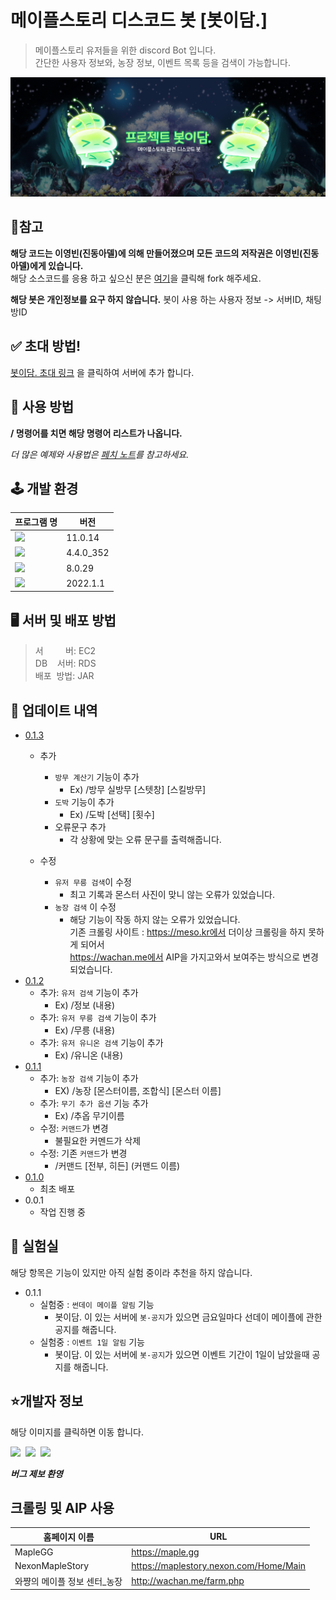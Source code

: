 # 메이플스토리 디스코드 봇 [봇이담.]

>메이플스토리 유저들을 위한 discord Bot 입니다. <br/>
간단한 사용자 정보와, 농장 정보, 이벤트 목록 등을 검색이 가능합니다.

![](img/main.jpg)
## 📌참고
**해당 코드는 이영빈(진동아델)에 의해 만들어졌으며 모든 코드의 저작권은 이영빈(진동아델)에게 있습니다.** <br>
해당 소스코드를 응용 하고 싶으신 분은 [여기](https://github.com/dudqls5271/discord-java-bot-2022/fork)을 클릭해 fork 해주세요.

**해당 봇은 개인정보를 요구 하지 않습니다.**
봇이 사용 하는 사용자 정보 -> 서버ID, 채팅방ID

## ✅ 초대 방법!

[봇이담. 초대 링크](https://discord.com/oauth2/authorize?client_id=961659381789909043&scope=bot&permissions=0)
을 클릭하여 서버에 추가 합니다.

## 🚩 사용 방법

**/ 명령어를 치면 해당 명령어 리스트가 나옵니다.**

_더 많은 예제와 사용법은 [페치 노트](https://github.com/dudqls5271/discord-java-bot-2022/tree/master/PatchNote)를 참고하세요._

## 🕹 개발 환경 

| 프로그램 명 | 버전       |
|--------|----------|
| <img src="https://img.shields.io/badge/JAVA-007396?style=flat-square&logo=Java&logoColor=white"/></a>   | 11.0.14  |
|<img src="https://img.shields.io/badge/JDA-5865F2?style=flat-square&logo=Discord&logoColor=white"/></a>   | 4.4.0_352 |
| <img src="https://img.shields.io/badge/MySql-4479A1?style=flat-square&logo=MySql&logoColor=white"/></a>  | 8.0.29   |
| <img src="https://img.shields.io/badge/IntelliJ IDEA-000000?style=flat-square&logo=IntelliJ IDEA&logoColor=white"/></a>  | 2022.1.1 |

## 🖥 서버 및 배포 방법

> 서&nbsp;&nbsp;&nbsp;&nbsp;&nbsp;&nbsp;&nbsp;&nbsp; 버: EC2<br>
> DB &nbsp;&nbsp; 서버: RDS <br>
> 배포&nbsp; 방법: JAR

## 🧩 업데이트 내역
* [0.1.3](https://github.com/dudqls5271/discord-java-bot-2022/tree/master/PatchNote/2022_07_28)
  * 추가 
    * `방무 계산기` 기능이 추가
      * Ex)  /방무 실방무 [스텟창] [스킬방무] 
    * `도박` 기능이 추가
      * Ex) /도박 [선택] [횟수]
    * 오류문구 추가
      * 각 상황에 맞는 오류 문구를 출력해줍니다.
  
  * 수정
    * `유저 무릉 검색`이 수정
      * 최고 기록과 몬스터 사진이 맞니 않는 오류가 있었습니다.
    * `농장 검색` 이 수정
      * 해당 기능이 작동 하지 않는 오류가 있었습니다. <br/>
      기존 크롤링 사이트 : https://meso.kr에서 더이상 크롤링을 하지 못하게 되어서<br/>
      https://wachan.me에서 AIP을 가지고와서 보여주는 방식으로 변경 되었습니다.
* [0.1.2](https://github.com/dudqls5271/discord-java-bot-2022/tree/master/PatchNote/2022_07_20)
  * 추가: `유저 검색` 기능이 추가
    * Ex) /정보 (내용)
  * 추가: `유저 무릉 검색` 기능이 추가
    * Ex) /무릉 (내용)
  * 추가: `유저 유니온 검색` 기능이 추가
    * Ex) /유니온 (내용)
* [0.1.1](https://github.com/dudqls5271/discord-java-bot-2022/tree/master/PatchNote/2022_07_12)
  * 추가: `농장 검색` 기능이 추가
    * EX) /농장 [몬스터이름, 조합식] [몬스터 이름]
  * 추가: `무기 추가 옵션` 기능 추가
    * Ex) /추옵 무기이름
  * 수정: `커맨드`가 변경
    * 불필요한 커멘드가 삭제
  * 수정: 기존 `커맨드`가 변경
    * /커맨드 [전부, 히든] (커맨드 이름)
* [0.1.0](https://github.com/dudqls5271/discord-java-bot-2022/blob/master/PatchNote/2022_06_27/README_2022_06_27.md)
    * 최초 배포
* 0.0.1
    * 작업 진행 중

## 🧪 실험실 
해당 항목은 기능이 있지만 아직 실험 중이라 추천을 하지 않습니다.
* 0.1.1
  * 실험중 : `썬데이 메이플 알림` 기능
    * 봇이담. 이 있는 서버에 `봇-공지`가 있으면 금요일마다 선데이 메이플에 관한 공지를 해줍니다.
  * 실험중 : `이벤트 1일 알림` 기능
    * 봇이담. 이 있는 서버에 `봇-공지`가 있으면 이벤트 기간이 1일이 남았을때 공지를 해줍니다.


## ⭐️개발자 정보
해당 이미지를 클릭하면 이동 합니다. <br/>

<a href="https://twitter.com/maple_Dkepf"><img src="https://img.shields.io/badge/Twitter-1DA1F2?style=flat-square&logo=Twitter&logoColor=white"/></a>&nbsp;
<a href="discordapp.com/users/249166055316914177"><img src="https://img.shields.io/badge/Discord-5865F2?style=flat-square&logo=Discord&logoColor=white"/></a>&nbsp;
<a href="mailto:youngbin5271@gmail.com"><img src="https://img.shields.io/badge/Gmail-EA4335?style=flat-square&logo=Gmail&logoColor=white"/></a> &nbsp;
<br>

_**버그 제보 환영**_


## 크롤링 및 AIP 사용
| 홈페이지 이름           | URL |
|-------------------|-----|
| MapleGG           | https://maple.gg   |
| NexonMapleStory   | https://maplestory.nexon.com/Home/Main |
| 와쨩의 메이플 정보 센터_농장  | http://wachan.me/farm.php |



